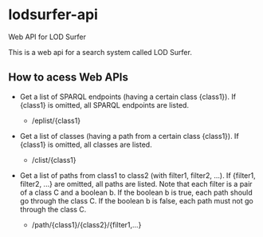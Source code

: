 # lodsurfer-api
Web API for LOD Surfer

This is a web api for a search system called LOD Surfer.

## How to acess Web APIs

- Get a list of SPARQL endpoints (having a certain class {class1}). If {class1} is omitted, all SPARQL endpoints are listed.
  - /eplist/{class1}
 
- Get a list of classes (having a path from a certain class {class1}). If {class1} is omitted, all classes are listed.
  - /clist/{class1}
 
- Get a list of paths from class1 to class2 (with filter1, filter2, ...). If {filter1, filter2, ...} are omitted, all paths are listed. Note that each filter is a pair of a class C and a boolean b. If the boolean b is true, each path should go through the class C. If the boolean b is false, each path must not go through the class C.
  - /path/{class1}/{class2}/{filter1,...}
 
 
